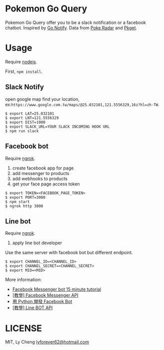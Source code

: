 # Pokemon Go Query

Pokemon Go Query offer you to be a slack notification or a facebook chatbot.
Inspired by [Go Notify](https://itunes.apple.com/tw/app/go-notify-get-real-time-notification/id1145779376?mt=8).
Data from [Poke Radar](https://www.pokemonradargo.com) and [Pkget](https://pkget.com/).

# Usage

Require [nodejs](https://nodejs.org/en/).

First, `npm install`.

## Slack Notify

open google map find your location, ex:`https://www.google.com.tw/maps/@25.032101,121.5556329,16z?hl=zh-TW`.

```
$ export LAT=25.032101
$ export LNT=121.5556329
$ export DIST=1000
$ export SLACK_URL=YOUR SLACK INCOMING HOOK URL
$ npm run slack
```

## Facebook bot

Require [ngrok](https://ngrok.com/).

1. create facebook app for page
2. add messenger to products
3. add webhooks to products
4. get your face page access token

```
$ export TOKEN=<FACEBOOK_PAGE_TOKEN>
$ export PORT=3000
$ npm start
$ ngrok http 3000
```

## Line bot

Require [ngrok](https://ngrok.com/).

1. apply line bot developer

Use the same server with facebook bot but different endpoint.

```
$ export CHANNEL_ID=<CHANNEL_ID>
$ export CHANNEL_SECRET=<CHANNEL_SECRET>
$ export MID=<MID>
```

More information:
* [Facebook Messenger bot 15 minute tutorial](https://github.com/jw84/messenger-bot-tutorial)
* [[教學] Facebook Messenger API](http://huli.logdown.com/posts/709641-teaching-facebook-messenger-api)
* [用 Python 開發 Facebook Bot](http://www.inside.com.tw/2016/05/17/build-a-facebook-bot-with-python)
* [[教學] Line BOT API](http://huli.logdown.com/posts/726082-line-bot-api-tutorial)

# LICENSE

MIT, Ly Cheng <lyforever62@hotmail.com>
